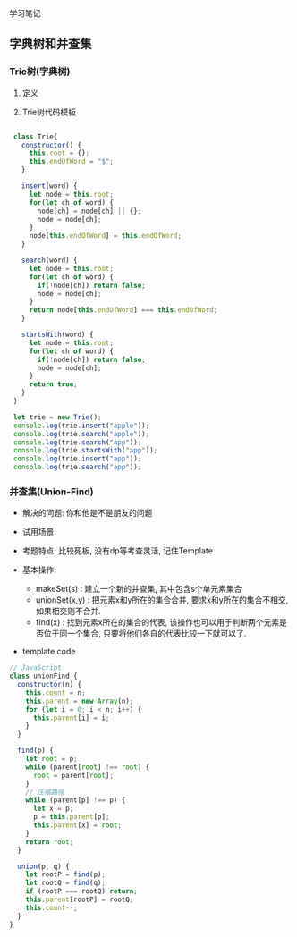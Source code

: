 学习笔记

## 字典树和并查集

### Trie树(字典树)
1. 定义

2. Trie树代码模板
```javascript

 class Trie{
   constructor() {
     this.root = {};
     this.endOfWord = "$";
   }

   insert(word) {
     let node = this.root;
     for(let ch of word) {
       node[ch] = node[ch] || {};
       node = node[ch];
     }
     node[this.endOfWord] = this.endOfWord;
   }

   search(word) {
     let node = this.root;
     for(let ch of word) {
       if(!node[ch]) return false;
       node = node[ch];
     }
     return node[this.endOfWord] === this.endOfWord;
   }

   startsWith(word) {
     let node = this.root;
     for(let ch of word) {
       if(!node[ch]) return false;
       node = node[ch];
     }
     return true;
   }
 }

 let trie = new Trie();
 console.log(trie.insert("apple"));
 console.log(trie.search("apple"));
 console.log(trie.search("app"));
 console.log(trie.startsWith("app"));
 console.log(trie.insert("app"));
 console.log(trie.search("app"));
```

### 并查集(Union-Find)
+ 解决的问题: 你和他是不是朋友的问题
+ 试用场景:
+ 考题特点: 比较死板, 没有dp等考查灵活, 记住Template
+ 基本操作:
  - makeSet(s) : 建立一个新的并查集, 其中包含s个单元素集合
  - unionSet(x,y) : 把元素x和y所在的集合合并, 要求x和y所在的集合不相交, 如果相交则不合并.
  - find(x) : 找到元素x所在的集合的代表, 该操作也可以用于判断两个元素是否位于同一个集合, 只要将他们各自的代表比较一下就可以了.

+ template code
```js
// JavaScript
class unionFind {
  constructor(n) {
    this.count = n;
    this.parent = new Array(n);
    for (let i = 0; i < n; i++) {
      this.parent[i] = i;
    }
  }

  find(p) {
    let root = p;
    while (parent[root] !== root) {
      root = parent[root];
    }
    // 压缩路径
    while (parent[p] !== p) {
      let x = p;
      p = this.parent[p];
      this.parent[x] = root;
    }
    return root;
  }

  union(p, q) {
    let rootP = find(p);
    let rootQ = find(q);
    if (rootP === rootQ) return;
    this.parent[rootP] = rootQ;
    this.count--;
  }
}

```

